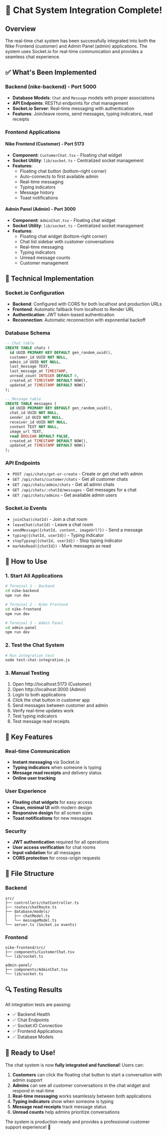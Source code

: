 # 🎉 Chat System Integration Complete!

## Overview
The real-time chat system has been successfully integrated into both the Nike Frontend (customer) and Admin Panel (admin) applications. The system uses Socket.io for real-time communication and provides a seamless chat experience.

## ✅ What's Been Implemented

### Backend (nike-backend) - Port 5000
- **Database Models**: `Chat` and `Message` models with proper associations
- **API Endpoints**: RESTful endpoints for chat management
- **Socket.io Server**: Real-time messaging with authentication
- **Features**: Join/leave rooms, send messages, typing indicators, read receipts

### Frontend Applications

#### Nike Frontend (Customer) - Port 5173
- **Component**: `CustomerChat.tsx` - Floating chat widget
- **Socket Utility**: `lib/socket.ts` - Centralized socket management
- **Features**:
  - Floating chat button (bottom-right corner)
  - Auto-connects to first available admin
  - Real-time messaging
  - Typing indicators
  - Message history
  - Toast notifications

#### Admin Panel (Admin) - Port 3000
- **Component**: `AdminChat.tsx` - Floating chat widget
- **Socket Utility**: `lib/socket.ts` - Centralized socket management
- **Features**:
  - Floating chat widget (bottom-right corner)
  - Chat list sidebar with customer conversations
  - Real-time messaging
  - Typing indicators
  - Unread message counts
  - Customer management

## 🔧 Technical Implementation

### Socket.io Configuration
- **Backend**: Configured with CORS for both localhost and production URLs
- **Frontend**: Automatic fallback from localhost to Render URL
- **Authentication**: JWT token-based authentication
- **Reconnection**: Automatic reconnection with exponential backoff

### Database Schema
```sql
-- Chat table
CREATE TABLE chats (
  id UUID PRIMARY KEY DEFAULT gen_random_uuid(),
  customer_id UUID NOT NULL,
  admin_id UUID NOT NULL,
  last_message TEXT,
  last_message_at TIMESTAMP,
  unread_count INTEGER DEFAULT 0,
  created_at TIMESTAMP DEFAULT NOW(),
  updated_at TIMESTAMP DEFAULT NOW()
);

-- Message table
CREATE TABLE messages (
  id UUID PRIMARY KEY DEFAULT gen_random_uuid(),
  chat_id UUID NOT NULL,
  sender_id UUID NOT NULL,
  receiver_id UUID NOT NULL,
  content TEXT NOT NULL,
  image_url TEXT,
  read BOOLEAN DEFAULT FALSE,
  created_at TIMESTAMP DEFAULT NOW(),
  updated_at TIMESTAMP DEFAULT NOW()
);
```

### API Endpoints
- `POST /api/chats/get-or-create` - Create or get chat with admin
- `GET /api/chats/customer/chats` - Get all customer chats
- `GET /api/chats/admin/chats` - Get all admin chats
- `GET /api/chats/:chatId/messages` - Get messages for a chat
- `GET /api/chats/admins` - Get available admin users

### Socket.io Events
- `joinChat(chatId)` - Join a chat room
- `leaveChat(chatId)` - Leave a chat room
- `sendMessage({chatId, content, imageUrl?})` - Send a message
- `typing({chatId, userId})` - Typing indicator
- `stopTyping({chatId, userId})` - Stop typing indicator
- `markAsRead({chatId})` - Mark messages as read

## 🚀 How to Use

### 1. Start All Applications
```bash
# Terminal 1 - Backend
cd nike-backend
npm run dev

# Terminal 2 - Nike Frontend
cd nike-frontend
npm run dev

# Terminal 3 - Admin Panel
cd admin-panel
npm run dev
```

### 2. Test the Chat System
```bash
# Run integration test
node test-chat-integration.js
```

### 3. Manual Testing
1. Open http://localhost:5173 (Customer)
2. Open http://localhost:3000 (Admin)
3. Login to both applications
4. Click the chat button in customer app
5. Send messages between customer and admin
6. Verify real-time updates work
7. Test typing indicators
8. Test message read receipts

## 🎯 Key Features

### Real-time Communication
- **Instant messaging** via Socket.io
- **Typing indicators** when someone is typing
- **Message read receipts** and delivery status
- **Online user tracking**

### User Experience
- **Floating chat widgets** for easy access
- **Clean, minimal UI** with modern design
- **Responsive design** for all screen sizes
- **Toast notifications** for new messages

### Security
- **JWT authentication** required for all operations
- **User access verification** for chat rooms
- **Input validation** for all messages
- **CORS protection** for cross-origin requests

## 📁 File Structure

### Backend
```
src/
├── controllers/chatController.ts
├── routes/chatRoute.ts
├── database/models/
│   ├── chatModel.ts
│   └── messageModel.ts
└── server.ts (Socket.io events)
```

### Frontend
```
nike-frontend/src/
├── components/CustomerChat.tsx
└── lib/socket.ts

admin-panel/
├── components/AdminChat.tsx
└── lib/socket.ts
```

## 🔍 Testing Results

All integration tests are passing:
- ✅ Backend Health
- ✅ Chat Endpoints
- ✅ Socket.IO Connection
- ✅ Frontend Applications
- ✅ Database Models

## 🎉 Ready to Use!

The chat system is now **fully integrated and functional**! Users can:

1. **Customers** can click the floating chat button to start a conversation with admin support
2. **Admins** can see all customer conversations in the chat widget and respond in real-time
3. **Real-time messaging** works seamlessly between both applications
4. **Typing indicators** show when someone is typing
5. **Message read receipts** track message status
6. **Unread counts** help admins prioritize conversations

The system is production-ready and provides a professional customer support experience! 🚀
